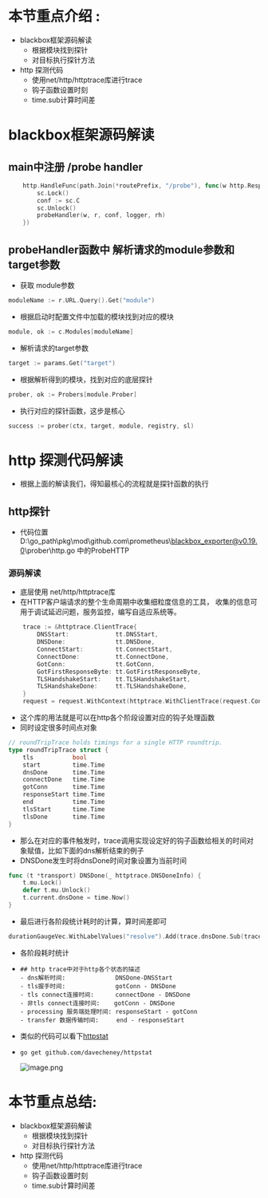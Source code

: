 # 本节重点介绍 :

- blackbox框架源码解读
  - 根据模块找到探针
  - 对目标执行探针方法
- http 探测代码
  - 使用net/http/httptrace库进行trace
  - 钩子函数设置时刻
  - time.sub计算时间差

# blackbox框架源码解读

## main中注册 /probe handler

```go
	http.HandleFunc(path.Join(*routePrefix, "/probe"), func(w http.ResponseWriter, r *http.Request) {
		sc.Lock()
		conf := sc.C
		sc.Unlock()
		probeHandler(w, r, conf, logger, rh)
	})
```

## probeHandler函数中 解析请求的module参数和target参数

- 获取 module参数

```go
moduleName := r.URL.Query().Get("module")
```

- 根据启动时配置文件中加载的模块找到对应的模块

```go
module, ok := c.Modules[moduleName]
```

- 解析请求的target参数

```go
target := params.Get("target")
```

- 根据解析得到的模块，找到对应的底层探针

```go
prober, ok := Probers[module.Prober]
```

- 执行对应的探针函数，这步是核心

```go
success := prober(ctx, target, module, registry, sl)
```

# http 探测代码解读

- 根据上面的解读我们，得知最核心的流程就是探针函数的执行

## http探针

- 代码位置 D:\go_path\pkg\mod\github.com\prometheus\blackbox_exporter@v0.19.0\prober\http.go 中的ProbeHTTP

### 源码解读

- 底层使用 net/http/httptrace库
- 在HTTP客户端请求的整个生命周期中收集细粒度信息的工具， 收集的信息可用于调试延迟问题，服务监控，编写自适应系统等。

```go
	trace := &httptrace.ClientTrace{
		DNSStart:             tt.DNSStart,
		DNSDone:              tt.DNSDone,
		ConnectStart:         tt.ConnectStart,
		ConnectDone:          tt.ConnectDone,
		GotConn:              tt.GotConn,
		GotFirstResponseByte: tt.GotFirstResponseByte,
		TLSHandshakeStart:    tt.TLSHandshakeStart,
		TLSHandshakeDone:     tt.TLSHandshakeDone,
	}
	request = request.WithContext(httptrace.WithClientTrace(request.Context(), trace))

```

- 这个库的用法就是可以在http各个阶段设置对应的钩子处理函数
- 同时设定很多时间点对象

```go
// roundTripTrace holds timings for a single HTTP roundtrip.
type roundTripTrace struct {
	tls           bool
	start         time.Time
	dnsDone       time.Time
	connectDone   time.Time
	gotConn       time.Time
	responseStart time.Time
	end           time.Time
	tlsStart      time.Time
	tlsDone       time.Time
}

```

- 那么在对应的事件触发时，trace调用实现设定好的钩子函数给相关的时间对象赋值，比如下面的dns解析结束的例子
- DNSDone发生时将dnsDone时间对象设置为当前时间

```go
func (t *transport) DNSDone(_ httptrace.DNSDoneInfo) {
	t.mu.Lock()
	defer t.mu.Unlock()
	t.current.dnsDone = time.Now()
}
```

- 最后进行各阶段统计耗时的计算，算时间差即可

```go
durationGaugeVec.WithLabelValues("resolve").Add(trace.dnsDone.Sub(trace.start).Seconds())
```

- 各阶段耗时统计
- ```shell
  ## http trace中对于http各个状态的描述
  - dns解析时间:              DNSDone-DNSStart
  - tls握手时间:              gotConn - DNSDone
  - tls connect连接时间:      connectDone - DNSDone
  - 非tls connect连接时间:    gotConn - DNSDone
  - processing 服务端处理时间: responseStart - gotConn
  - transfer 数据传输时间:     end - responseStart
  ```
- 类似的代码可以看下[httpstat](https://github.com/davecheney/httpstat/blob/master/screenshot.png)
- ```
  go get github.com/davecheney/httpstat
  ```

  ![image.png](http://jutibolg.oss-cn-shenzhen.aliyuncs.com/908/1629511000000/4c7654dae3174ea99fbfc6ec3087b28a.png)

# 本节重点总结:

- blackbox框架源码解读
  - 根据模块找到探针
  - 对目标执行探针方法
- http 探测代码
  - 使用net/http/httptrace库进行trace
  - 钩子函数设置时刻
  - time.sub计算时间差